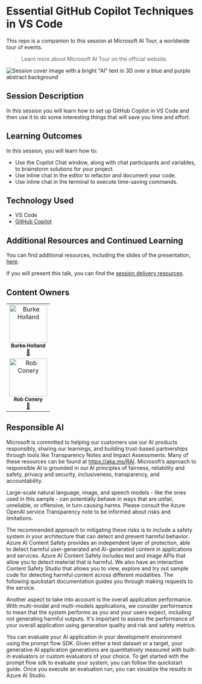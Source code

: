 # Essential GitHub Copilot Techniques in VS Code

This repo is a companion to this session at Microsoft AI Tour, a worldwide tour of events.

> Learn more about Microsoft AI Tour on the official website.

![Session cover image with a bright "AI" text in 3D over a blue and purple abstract background](img/session-cover.jpg)

## Session Description

In this session you will learn how to set up GitHub Copilot in VS Code and then use it to do some interesting things that will save you time and effort.

## Learning Outcomes

In this session, you will learn how to:

 - Use the Copilot Chat window, along with chat participants and variables, to brainstorm solutions for your project.
 - Use inline chat in the editor to refactor and document your code.
 - Use inline chat in the terminal to execute time-saving commands.

## Technology Used

- VS Code
- [GitHub Copilot](https://github.com/features/copilot)

## Additional Resources and Continued Learning

You can find additional resources, including the slides of the presentation, [here](./session-delivery-resources/README.md).

If you will present this talk, you can find the [session delivery resources](./session-delivery-resources/README.md). 

## Content Owners

<!-- ALL-CONTRIBUTORS-LIST:START - Do not remove or modify this section -->

<table>
  <tr>
      <td align="center"><a href="http://learnanalytics.microsoft.com">
       <img src="https://github.com/burkeholland.png" width="100px;" alt="Burke Holland"/><br />
          <sub><b>Burke Holland</b></sub></a><br />
          <a href="https://github.com/burkeholland" title="talk">📢</a> 
      </td>
  </tr>
  <tr>
      <td align="center"><a href="http://learnanalytics.microsoft.com">
          <img src="https://github.com/robconery.png" width="100px;" alt="Rob Conery"/><br />
          <sub><b>Rob Conery</b></sub></a><br />
          <a href="https://github.com/robconery" title="talk">📢</a> 
      </td>
  </tr>
</table>

<!-- ALL-CONTRIBUTORS-LIST:END -->

## Responsible AI

Microsoft is committed to helping our customers use our AI products responsibly, sharing our learnings, and building trust-based partnerships through tools like Transparency Notes and Impact Assessments. Many of these resources can be found at https://aka.ms/RAI. Microsoft’s approach to responsible AI is grounded in our AI principles of fairness, reliability and safety, privacy and security, inclusiveness, transparency, and accountability.

Large-scale natural language, image, and speech models - like the ones used in this sample - can potentially behave in ways that are unfair, unreliable, or offensive, in turn causing harms. Please consult the Azure OpenAI service Transparency note to be informed about risks and limitations.

The recommended approach to mitigating these risks is to include a safety system in your architecture that can detect and prevent harmful behavior. Azure AI Content Safety provides an independent layer of protection, able to detect harmful user-generated and AI-generated content in applications and services. Azure AI Content Safety includes text and image APIs that allow you to detect material that is harmful. We also have an interactive Content Safety Studio that allows you to view, explore and try out sample code for detecting harmful content across different modalities. The following quickstart documentation guides you through making requests to the service.

Another aspect to take into account is the overall application performance. With multi-modal and multi-models applications, we consider performance to mean that the system performs as you and your users expect, including not generating harmful outputs. It's important to assess the performance of your overall application using generation quality and risk and safety metrics.

You can evaluate your AI application in your development environment using the prompt flow SDK. Given either a test dataset or a target, your generative AI application generations are quantitatively measured with built-in evaluators or custom evaluators of your choice. To get started with the prompt flow sdk to evaluate your system, you can follow the quickstart guide. Once you execute an evaluation run, you can visualize the results in Azure AI Studio.

